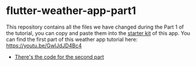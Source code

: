 # flutter-weather-app-part1

This repository contains all the files we have changed during the Part 1 of the tutorial, you can copy and paste them into the [starter kit](https://github.com/mercihohmann/flutter-weather-app-starterkit) of this app. You can find the first part of this weather app tutorial here: https://youtu.be/GwIJdJD4Bc4

* [There's the code for the second part](https://github.com/mercihohmann/flutter-weather-app-part2)
